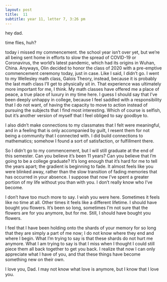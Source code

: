 ```yaml
---
layout: post
title:  11
subtitle: year 11, letter 7, 3:26 pm
---
```

hey dad.

time flies, huh?

today i missed my commencement. the school year isn’t over yet, but we’re all being sent home in efforts to slow the spread of COVID-19 or Coronavirus, the world’s latest pandemic, which had its origins in Wuhan, China. Anyways, Olin decided to honor the class of 2020 with a pre-emptive commencement ceremony today, just in case. Like I said, I didn’t go. I went to my Wellesley math class, Galois Theory, instead, because it is probably the last math class I’ll get to physically sit in. That experience was ultimately more important for me, I think. My math classes have offered me a place of peace, a true place of luxury in my time here. I guess I should say that I’ve been deeply unhappy in college, because I feel saddled with a responsibility that I do not want, of having the capacity to move to action instead of pursuing the subjects that I find most interesting. Which of course is selfish, but it’s another version of myself that I feel obliged to say goodbye to.

I also didn’t make connections to my classmates that I felt were meaningful, and in a feeling that is only accompanied by guilt, I resent them for not being a community that I connected with. I did build connections to mathematics; somehow I found a sort of satisfaction, or fulfillment there.

So I didn’t go to my commencement, but I will still graduate at the end of this semester. Can you believe it’s been 11 years? Can you believe that I’m going to be a college graduate? It’s long enough that it’s hard for me to tell the years apart; the gradient is beginning to fade. It almost feels like you were blinked away, rather than the slow transition of fading memories that has occurred in your absence. I suppose that now I’ve spent a greater portion of my life without you than with you. I don’t really know who I’ve become.

I don’t have too much more to say. I wish you were here. Sometimes it feels like no time at all. Other times it feels like a different lifetime. I should have bought you flowers. It’s been so long, sometimes I’m not sure that the flowers are for you anymore, but for me. Still, I should have bought you flowers.

I feel that I have been holding onto the shards of your memory for so long that they are simply a part of me now; I do not know where they end and where I begin. What I’m trying to say is that these shards do not hurt me anymore. What I am trying to say is that I miss when I thought I could still piece them all back together to get you back. I realize that now I can only appreciate what I have of you, and that these things have become something new on their own.

I love you, Dad. I may not know what love is anymore, but I know that I love you.
